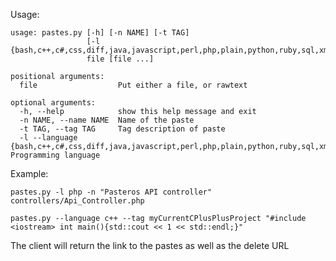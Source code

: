 Usage:
```                    
usage: pastes.py [-h] [-n NAME] [-t TAG]
                 [-l {bash,c++,c#,css,diff,java,javascript,perl,php,plain,python,ruby,sql,xml}]
                 file [file ...]

positional arguments:
  file                  Put either a file, or rawtext

optional arguments:
  -h, --help            show this help message and exit
  -n NAME, --name NAME  Name of the paste
  -t TAG, --tag TAG     Tag description of paste
  -l --language {bash,c++,c#,css,diff,java,javascript,perl,php,plain,python,ruby,sql,xml}    Programming language

```
Example:
 ```
pastes.py -l php -n "Pasteros API controller" controllers/Api_Controller.php

pastes.py --language c++ --tag myCurrentCPlusPlusProject "#include <iostream> int main(){std::cout << 1 << std::endl;}"
```
The client will return the link to the pastes as well as the delete URL
                    
       
